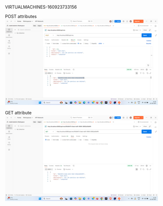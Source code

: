 VIRTUALMACHINES-160923733156

POST attributes 
![image alt](https://github.com/Ibrahim12125/virtualmachines-160923733156/blob/7f9c62195df8432698df80e7f874b97776a8aaa1/Screenshot%202025-08-22%20213708.png)

GET attribute
![image alt](https://github.com/Ibrahim12125/virtualmachines-160923733156/blob/65b86ae0422a56a979332c97fadbc7a91a5898ce/Screenshot%202025-08-22%20213820.png)
